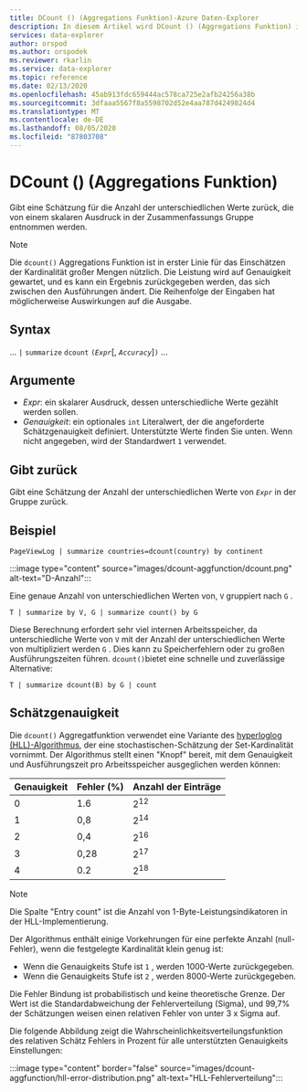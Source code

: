 ```yaml
---
title: DCount () (Aggregations Funktion)-Azure Daten-Explorer
description: In diesem Artikel wird DCount () (Aggregations Funktion) in Azure Daten-Explorer beschrieben.
services: data-explorer
author: orspod
ms.author: orspodek
ms.reviewer: rkarlin
ms.service: data-explorer
ms.topic: reference
ms.date: 02/13/2020
ms.openlocfilehash: 45ab913fdc659444ac578ca725e2afb24256a38b
ms.sourcegitcommit: 3dfaaa5567f8a5598702d52e4aa787d4249824d4
ms.translationtype: MT
ms.contentlocale: de-DE
ms.lasthandoff: 08/05/2020
ms.locfileid: "87803708"
---
```

# <a name="dcount-aggregation-function"></a>DCount () (Aggregations Funktion)

Gibt eine Schätzung für die Anzahl der unterschiedlichen Werte zurück, die von einem skalaren Ausdruck in der Zusammenfassungs Gruppe entnommen werden.

> [!NOTE]
> Die `dcount()` Aggregations Funktion ist in erster Linie für das Einschätzen der Kardinalität großer Mengen nützlich. Die Leistung wird auf Genauigkeit gewartet, und es kann ein Ergebnis zurückgegeben werden, das sich zwischen den Ausführungen ändert. Die Reihenfolge der Eingaben hat möglicherweise Auswirkungen auf die Ausgabe.

## <a name="syntax"></a>Syntax

... `|` `summarize` `dcount` `(`*`Expr`*[, *`Accuracy`*]`)` ...

## <a name="arguments"></a>Argumente

* *Expr*: ein skalarer Ausdruck, dessen unterschiedliche Werte gezählt werden sollen.
* *Genauigkeit*: ein optionales `int` Literalwert, der die angeforderte Schätzgenauigkeit definiert. Unterstützte Werte finden Sie unten. Wenn nicht angegeben, wird der Standardwert `1` verwendet.

## <a name="returns"></a>Gibt zurück

Gibt eine Schätzung der Anzahl der unterschiedlichen Werte von *`Expr`* in der Gruppe zurück.

## <a name="example"></a>Beispiel

```kusto
PageViewLog | summarize countries=dcount(country) by continent
```

:::image type="content" source="images/dcount-aggfunction/dcount.png" alt-text="D-Anzahl":::

Eine genaue Anzahl von unterschiedlichen Werten von, `V` gruppiert nach `G` .

```kusto
T | summarize by V, G | summarize count() by G
```

Diese Berechnung erfordert sehr viel internen Arbeitsspeicher, da unterschiedliche Werte von `V` mit der Anzahl der unterschiedlichen Werte von multipliziert werden `G` .
Dies kann zu Speicherfehlern oder zu großen Ausführungszeiten führen. 
`dcount()`bietet eine schnelle und zuverlässige Alternative:

```kusto
T | summarize dcount(B) by G | count
```

## <a name="estimation-accuracy"></a>Schätzgenauigkeit

Die `dcount()` Aggregatfunktion verwendet eine Variante des [hyperloglog (HLL)-Algorithmus](https://en.wikipedia.org/wiki/HyperLogLog), der eine stochastischen-Schätzung der Set-Kardinalität vornimmt. Der Algorithmus stellt einen "Knopf" bereit, mit dem Genauigkeit und Ausführungszeit pro Arbeitsspeicher ausgeglichen werden können:

|Genauigkeit|Fehler (%)|Anzahl der Einträge   |
|--------|---------|--------------|
|       0|      1.6|2<sup>12</sup>|
|       1|      0,8|2<sup>14</sup>|
|       2|      0,4|2<sup>16</sup>|
|       3|     0,28|2<sup>17</sup>|
|       4|      0.2|2<sup>18</sup>|

> [!NOTE]
> Die Spalte "Entry count" ist die Anzahl von 1-Byte-Leistungsindikatoren in der HLL-Implementierung.

Der Algorithmus enthält einige Vorkehrungen für eine perfekte Anzahl (null-Fehler), wenn die festgelegte Kardinalität klein genug ist:
* Wenn die Genauigkeits Stufe ist `1` , werden 1000-Werte zurückgegeben.
* Wenn die Genauigkeits Stufe ist `2` , werden 8000-Werte zurückgegeben.

Die Fehler Bindung ist probabilistisch und keine theoretische Grenze. Der Wert ist die Standardabweichung der Fehlerverteilung (Sigma), und 99,7% der Schätzungen weisen einen relativen Fehler von unter 3 x Sigma auf.

Die folgende Abbildung zeigt die Wahrscheinlichkeitsverteilungsfunktion des relativen Schätz Fehlers in Prozent für alle unterstützten Genauigkeits Einstellungen:

:::image type="content" border="false" source="images/dcount-aggfunction/hll-error-distribution.png" alt-text="HLL-Fehlerverteilung":::
